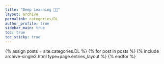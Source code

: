 ```yaml
---
title: "Deep Learning 👨‍🏫"
layout: archive
permalink: categories/DL
author_profile: true
sidebar_main: true
toc: true
toc_sticky: true
---
```


{% assign posts = site.categories.DL %}
{% for post in posts %} {% include archive-single2.html type=page.entries_layout %} {% endfor %}

